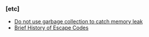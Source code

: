### [etc]
* [Do not use garbage collection to catch memory leak](https://blog.seulgi.dev/2019/04/do-not-use-garbage-collection-to-catch-memory-leak.html)
* [Brief History of Escape Codes](https://blog.seulgi.dev/2023/03/brief-history-of-escape-codes.html)
